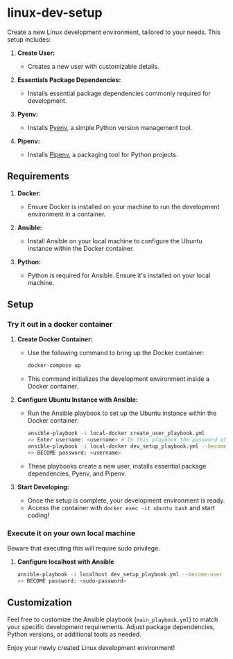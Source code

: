 # linux-dev-setup

Create a new Linux development environment, tailored to your needs. This setup includes:

1. **Create User:**
   - Creates a new user with customizable details.

2. **Essentials Package Dependencies:**
   - Installs essential package dependencies commonly required for development.

3. **Pyenv:**
   - Installs [Pyenv](https://github.com/pyenv/pyenv), a simple Python version management tool.

4. **Pipenv:**
   - Installs [Pipenv](https://pipenv.pypa.io/en/latest/), a packaging tool for Python projects.

## Requirements

1. **Docker:**
   - Ensure Docker is installed on your machine to run the development environment in a container.

2. **Ansible:**
   - Install Ansible on your local machine to configure the Ubuntu instance within the Docker container.

3. **Python:**
   - Python is required for Ansible. Ensure it's installed on your local machine.

## Setup

### Try it out in a docker container

1. **Create Docker Container:**
   - Use the following command to bring up the Docker container:
     ```bash
     docker-compose up
     ```
   - This command initializes the development environment inside a Docker container.

2. **Configure Ubuntu Instance with Ansible:**
   - Run the Ansible playbook to set up the Ubuntu instance within the Docker container:
     ```bash
     ansible-playbook -i local-docker create_user_playbook.yml
     >> Enter username: <username> # In this playbook the password of the user will be the <username>
     ansible-playbook -i local-docker dev_setup_playbook.yml --become-user <username> --ask-become-pass
     >> BECOME password: <username>
     ```
   - These playbooks create a new user, installs essential package dependencies, Pyenv, and Pipenv.

3. **Start Developing:**
   - Once the setup is complete, your development environment is ready.
   - Access the container with `docker exec -it ubuntu bash` and start coding!

### Execute it on your own local machine

Beware that executing this will require sudo privilege.

1. **Configure localhost with Ansible**
   ```bash
   ansible-playbook -i localhost dev_setup_playbook.yml --become-user <your-local-username> --ask-become-pass
   >> BECOME password: <sudo-password>
   ```

## Customization

Feel free to customize the Ansible playbook (`main_playbook.yml`) to match your specific development requirements. Adjust package dependencies, Python versions, or additional tools as needed.

Enjoy your newly created Linux development environment!